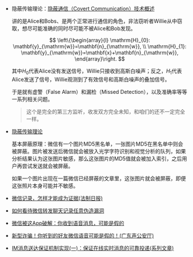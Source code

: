 <!--
 * @Author: LetMeFly
 * @Date: 2025-05-12 23:12:13
 * @LastEditors: LetMeFly.xyz
 * @LastEditTime: 2025-05-15 23:13:05
-->


+ 隐蔽传输理论：[隐蔽通信（Covert Communication）技术概述](https://blog.csdn.net/weixin_42090358/article/details/107375357)

    讲的是Alice和Bobs、是两个正常进行通信的角色，非法窃听者Willie从中窃取，想尽可能准确的同时尽可能不被Alice和Bob发现。

    $$
    \left\{\begin{array}{l}
    \mathrm{H}_{0}: \mathbf{y}_{\mathrm{w}}=\mathbf{n}_{\mathrm{w}}, \\
    \mathrm{H}_{1}: \mathbf{y}_{\mathrm{w}}=\mathbf{x}+\mathbf{n}_{\mathrm{w}},
    \end{array}\right.
    $$

    其中$H_0$代表Alice没有发送信号，Willie只接收到高斯白噪声；反之，$H_1$代表Alice发送了信号，Willie观测到了有效信号和高斯白噪声的叠加信号。

    于是就有虚警（False Alarm）和漏检（Missed Detection），以及准确率等等一系列相关问题。

    > 这个是完全的第三方监听，收发双方完全未知，和咱们的还不一定完全一样。

+ [隐蔽传输理论](https://www.abc.net.au/chinese/2019-07-18/wechat-censorship-image-filtering/11322654)

    基本屏蔽原理：微信有一个图片MD5黑名单，一张图片MD5在黑名单中则会被屏蔽。图片被发送后微信就会被放入光学字符识别和视觉分析的队列，如果分析结果认为这张图片敏感，那么这张图片的MD5值就会被加入索引，之后用户再尝试发送就会被屏蔽。

    如果一个图片出现在一篇微信已经屏蔽的文章里，这张图片就会被屏蔽，即便这张照片本身可能并不敏感。

+ [微信记录，怎样才能成为证据(法制日报)](https://www.news.cn/politics/2021-09/12/c_1127852583.htm)

+ [如何看待微信转发聊天记录任意伪造漏洞](https://linux.do/t/topic/164751)

+ [微信被这App破解：你收到语音消息，可能是假的](https://zhuanlan.zhihu.com/p/139431237)

+ [新型诈骗！你听到的好友微信语音可能是假的！(广东声公安厅)](https://gdga.gd.gov.cn/jwzx/jwyw/content/post_2677117.html)

+ [IM消息送达保证机制实现(一)：保证在线实时消息的可靠投递(系列文章)](http://www.52im.net/thread-294-1-1.html)